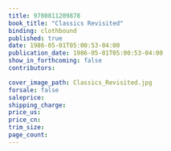 ```yaml
---
title: 9780811209878
book_title: "Classics Revisited"
binding: clothbound
published: true
date: 1986-05-01T05:00:53-04:00
publication_date: 1986-05-01T05:00:53-04:00
show_in_forthcoming: false
contributors:

cover_image_path: Classics_Revisited.jpg
forsale: false
saleprice:
shipping_charge:
price_us:
price_cn:
trim_size:
page_count:
---
```


